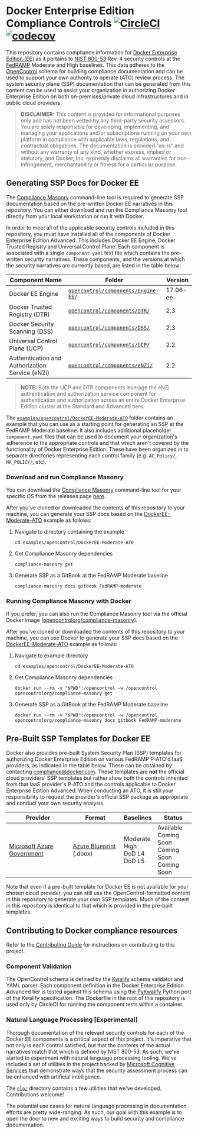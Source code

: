 # Docker Enterprise Edition Compliance Controls [![CircleCI](https://circleci.com/gh/docker/compliance/tree/master.svg?style=svg&circle-token=daeaf5acd7ac08000ea727cbf8ec9baa8ded8da4)](https://circleci.com/gh/docker/compliance/tree/master) [![codecov](https://codecov.io/gh/docker/compliance/branch/master/graph/badge.svg?token=WiRPQcno3c)](https://codecov.io/gh/docker/compliance)

This repository contains compliance information for [Docker Enterprise Edition (EE)](https://www.docker.com/enterprise-edition) as it pertains to [NIST 800-53](https://nvd.nist.gov/800-53) Rev. 4 security controls at the [FedRAMP](https://www.fedramp.gov/) Moderate and High baselines. This data adheres to the [OpenControl](http://open-control.org/) schema for building compliance documentation and can be used to support your own authority to operate (ATO) review process. The system security plane (SSP) documentation that can be generated from this content can be used to assist your organization in authorizing Docker Enterprise Edition on both on-premises/private cloud infrastructures and in public cloud providers.

> **DISCLAIMER:** This content is provided for informational purposes only and has not been vetted by any third-party security assessors. You are solely responsible for developing, implementing, and managing your applications and/or subscriptions running on your own platform in compliance with applicable laws, regulations, and contractual obligations. The documentation is provided "as-is" and without any warranty of any kind, whether express, implied or statutory, and Docker, Inc. expressly disclaims all warranties for non-infringement, merchantability or fitness for a particular purpose.

## Generating SSP Docs for Docker EE

The [Compliance Masonry](https://github.com/opencontrol/compliance-masonry/) command-line tool is required to generate SSP documentation based on the pre-written Docker EE narratives in this repository. You can either download and run the Compliance Masonry tool directly from your local workstation or run it with Docker.

In order to meet all of the applicable security controls included in this repository, you must have installed all of the components of Docker Enterprise Edition Advanced. This includes Docker EE Engine, Docker Trusted Registry and Universal Control Plane. Each component is associated with a single `component.yaml` text file which contains the pre-written security narratives. These components, and the versions at which the security narratives are currently based, are listed in the table below:

|Component Name|Folder|Version|
|--------------|------|-------|
|Docker EE Engine|[`opencontrol/components/Engine-EE/`](https://github.com/docker/compliance/tree/master/opencontrol/components/Engine-EE)|17.06-ee|
|Docker Trusted Registry (DTR)|[`opencontrol/components/DTR/`](https://github.com/docker/compliance/tree/master/opencontrol/components/DTR)|2.3|
|Docker Security Scanning (DSS)|[`opencontrol/components/DSS/`](https://github.com/docker/compliance/tree/master/opencontrol/components/DSS)|2.3|
|Universal Control Plane (UCP)|[`opencontrol/components/UCP/`](https://github.com/docker/compliance/tree/master/opencontrol/components/UCP)|2.2|
|Authentication and Authorization Service (eNZi)|[`opencontrol/components/eNZi/`](https://github.com/docker/compliance/tree/master/opencontrol/components/eNZi)|2.2|

> **NOTE:** Both the UCP and DTR components leverage the eNZi authentication and authorization service component for authentication and authorization across an entire Docker Enterprise Edition cluster at the Standard and Advanced tiers.

The [`examples/opencontrol/DockerEE-Moderate-ATO`](https://github.com/docker/compliance/tree/master/examples/opencontrol/DockerEE-Moderate-ATO) folder contains an example that you can use as a starting point for generating an SSP at the FedRAMP Moderate baseline. It also includes additional placeholder `component.yaml` files that can be used to document your organization's adherence to the appropriate controls and that which aren't covered by the functionality of Docker Enterprise Edition. These have been organized in to separate directories representing each control family (e.g. `AC_Policy/`, `MA_POLICY/`, etc).

### Download and run Compliance Masonry

You can download the [Compliance Masonry](https://github.com/opencontrol/compliance-masonry/) command-line tool for your specific OS from the releases page [here](https://github.com/opencontrol/compliance-masonry/releases).

After you've cloned or downloaded the contents of this repository to your machine, you can generate your SSP docs based on the [DockerEE-Moderate-ATO](https://github.com/docker/compliance/tree/master/examples/opencontrol/DockerEE-Moderate-ATO) example as follows:

1. Navigate to directory containing the example

    `cd examples/opencontrol/DockerEE-Moderate-ATO`

2. Get Compliance Masonry dependencies

    `compliance-masonry get`

3. Generate SSP as a GitBook at the FedRAMP Moderate baseline

    `compliance-masonry docs gitbook FedRAMP-moderate`

### Running Compliance Masonry with Docker

If you prefer, you can also run the Compliance Masonry tool via the official Docker image ([opencontrolorg/compliance-masonry](https://store.docker.com/community/images/opencontrolorg/compliance-masonry)).

After you've cloned or downloaded the contents of this repository to your machine, you can use Docker to generate your SSP docs based on the [DockerEE-Moderate-ATO](https://github.com/docker/compliance/tree/master/examples/opencontrol/DockerEE-Moderate-ATO) example as follows:

1. Navigate to example directory

    `cd examples/opencontrol/DockerEE-Moderate-ATO`

2. Get Compliance Masonry dependencies

    `docker run --rm -v "$PWD":/opencontrol -w /opencontrol opencontrolorg/compliance-masonry get`

3. Generate SSP as a GitBook at the FedRAMP Moderate baseline

    `docker run --rm -v "$PWD":/opencontrol -w /opencontrol opencontrolorg/compliance-masonry docs gitbook FedRAMP-moderate`

## Pre-Built SSP Templates for Docker EE

Docker also provides pre-built System Security Plan (SSP) templates for authorizing Docker Enterprise Edition on various FedRAMP P-ATO'd IaaS providers, as indicated in the table below. These can be obtained by contacting [compliance@docker.com](mailto:compliance@docker.com). These templates are **not** the official cloud providers' SSP templates but rather show both the controls inherited from that IaaS provider's P-ATO and the controls applicable to Docker Enterprise Edition Advanced. When conducting an ATO, it is still your responsibility to request the provider's official SSP package as appropriate and conduct your own security analysis.

|Provider|Format|Baselines|Status|
|--------|------|---------|------|
|[Microsoft Azure Government](https://azure.microsoft.com/en-us/overview/clouds/government/)|[Azure Blueprint](https://docs.microsoft.com/en-us/azure/azure-government/documentation-government-plan-compliance) (.docx)|Moderate<br>High<br>DoD L4<br>DoD L5|Available<br>Coming Soon<br>Coming Soon<br>Coming Soon|

Note that even if a pre-built template for Docker EE is not available for your chosen cloud provider, you can still use the OpenControl-formatted content in this repository to generate your own SSP templates. Much of the content in this repository is identical to that which is provided in the pre-built templates.

## Contributing to Docker compliance resources

Refer to the [Contributing Guide](https://github.com/docker/compliance/blob/master/CONTRIBUTING.md) for instructions on contributing to this project.

### Component Validation

The OpenControl schema is defined by the [Kwalify](http://www.kuwata-lab.com/kwalify/) schema validator and YAML parser. Each component definition in the Docker Enterprise Edition Advanced tier is tested against this schema using the [PyKwalify](https://github.com/Grokzen/pykwalify) Python port of the Kwalify specification. The Dockerfile in the root of this repository is used only by CircleCI for running the component tests within a container.

### Natural Language Processing [Experimental]

Thorough documentation of the relevant security controls for each of the Docker EE components is a critical aspect of this project. It's imperative that not only is each control satisfied, but that the contents of the actual narratives match that which is defined by NIST 800-53. As such, we've started to experiment with natural language processing tooling. We've included a set of utilities in the project backed by [Microsoft Cognitive Services](https://www.microsoft.com/cognitive-services) that demonstrate ways that the security assessment process can be enhanced with artificial intelligence.

The [`nlp/`](https://github.com/docker/compliance/tree/master/nlp) directory contains a few utilities that we've developed. Contributions welcome!

The potential use cases for natural language processing in documentation efforts are pretty wide-ranging. As such, our goal with this example is to open the door to new and exciting ways to build security and compliance documentation.
